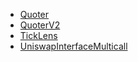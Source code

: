 - [Quoter](lens/Quoter.md)
- [QuoterV2](lens/QuoterV2.md)
- [TickLens](lens/TickLens.md)
- [UniswapInterfaceMulticall](lens/UniswapInterfaceMulticall.md)
